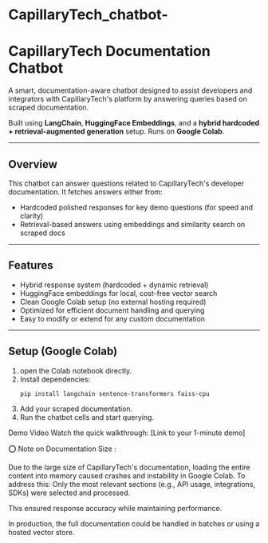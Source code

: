 # CapillaryTech_chatbot-

# CapillaryTech Documentation Chatbot

A smart, documentation-aware chatbot designed to assist developers and integrators with CapillaryTech's platform by answering queries based on scraped documentation.

Built using **LangChain**, **HuggingFace Embeddings**, and a **hybrid hardcoded + retrieval-augmented generation** setup. Runs on **Google Colab**.

---

## Overview

This chatbot can answer questions related to CapillaryTech's developer documentation. It fetches answers either from:

- Hardcoded polished responses for key demo questions (for speed and clarity)
- Retrieval-based answers using embeddings and similarity search on scraped docs

---

## Features

- Hybrid response system (hardcoded + dynamic retrieval)
- HuggingFace embeddings for local, cost-free vector search
- Clean Google Colab setup (no external hosting required)
- Optimized for efficient document handling and querying
- Easy to modify or extend for any custom documentation

---

## Setup (Google Colab)

1. open the Colab notebook directly.
2. Install dependencies:
   ```bash
   pip install langchain sentence-transformers faiss-cpu
3. Add your scraped documentation.
4. Run the chatbot cells and start querying.

Demo Video
Watch the quick walkthrough: [Link to your 1-minute demo]

⭕️ Note on Documentation Size :

Due to the large size of CapillaryTech's documentation, loading the entire content into memory caused crashes and instability in Google Colab. To address this:
Only the most relevant sections (e.g., API usage, integrations, SDKs) were selected and processed.

This ensured response accuracy while maintaining performance.

In production, the full documentation could be handled in batches or using a hosted vector store.


